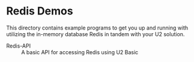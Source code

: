 Redis Demos
===========

This directory contains example programs to get you up and running with 
utilizing the in-memory database Redis in tandem with your U2 solution.

<dl><dt>Redis-API</dt><dd>A basic API for accessing Redis using U2 Basic</dd></dl>
